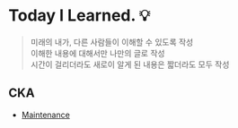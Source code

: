 # Today I Learned. 💡
> 미래의 내가, 다른 사람들이 이해할 수 있도록 작성  
> 이해한 내용에 대해서만 나만의 글로 작성  
> 시간이 걸리더라도 새로이 알게 된 내용은 짧더라도 모두 작성
 
## CKA
- [Maintenance](https://github.com/imxsuu/TIL/blob/main/CKA/Maintenance.md)
